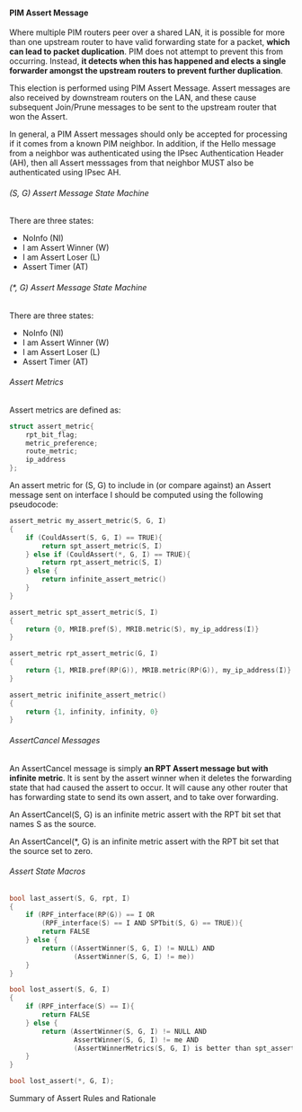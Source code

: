 #### PIM Assert Message
  Where multiple PIM routers peer over a shared LAN, it is possible for more than one upstream router to have valid forwarding state for a packet, **which can lead to packet duplication**. PIM does not attempt to prevent this from occurring. Instead, **it detects when this has happened and elects a single forwarder amongst the upstream routers to prevent further duplication**.
   
  This election is performed using PIM Assert Message. Assert messages are also received by downstream routers on the LAN, and these cause subsequent Join/Prune messages to be sent to the upstream router that won the Assert.

  In general, a PIM Assert messages should only be accepted for processing if it comes from a known PIM neighbor. In addition, if the Hello message from a neighbor was authenticated using the IPsec Authentication Header (AH), then all Assert messsages from that neighbor MUST also be authenticated using IPsec AH.
  
###### (S, G) Assert Message State Machine
  There are three states:
  * NoInfo (NI)
  * I am Assert Winner (W)
  * I am Assert Loser (L)
  * Assert Timer (AT)

###### (\*, G) Assert Message State Machine
  There are three states:
  * NoInfo (NI)
  * I am Assert Winner (W)
  * I am Assert Loser (L)
  * Assert Timer (AT)

###### Assert Metrics
  Assert metrics are defined as:
  ```c++
  struct assert_metric{
      rpt_bit_flag;
      metric_preference;
      route_metric;
      ip_address
  };
  ```
  
  An assert metric for (S, G) to include in (or compare against) an Assert message sent on interface I should be computed using the following pseudocode:
  ```c++
  assert_metric my_assert_metric(S, G, I)
  {
      if (CouldAssert(S, G, I) == TRUE){
          return spt_assert_metric(S, I)
      } else if (CouldAssert(*, G, I) == TRUE){
          return rpt_assert_metric(S, I)
      } else {
          return infinite_assert_metric()
      }
  }
  
  assert_metric spt_assert_metric(S, I)
  {
      return {0, MRIB.pref(S), MRIB.metric(S), my_ip_address(I)}
  }
  
  assert_metric rpt_assert_metric(G, I)
  {
      return {1, MRIB.pref(RP(G)), MRIB.metric(RP(G)), my_ip_address(I)}
  }
  
  assert_metric inifinite_assert_metric()
  {
      return {1, infinity, infinity, 0}
  }
  ```
  
###### AssertCancel Messages  
  An AssertCancel message is simply **an RPT Assert message but with infinite metric**. It is sent by the assert winner when it deletes the forwarding state that had caused the assert to occur. It will cause any other router that has forwarding state to send its own assert, and to take over forwarding.
  
  An AssertCancel(S, G) is an infinite metric assert with the RPT bit set that names S as the source.
   
  An AssertCancel(\*, G) is an infinite metric assert with the RPT bit set that the source set to zero.
   
###### Assert State Macros   
  ```c++
  bool last_assert(S, G, rpt, I)
  {
      if (RPF_interface(RP(G)) == I OR
          (RPF_interface(S) == I AND SPTbit(S, G) == TRUE)){
          return FALSE
      } else {
          return ((AssertWinner(S, G, I) != NULL) AND
                  (AssertWinner(S, G, I) != me))
      }
  }
  
  bool lost_assert(S, G, I)
  {
      if (RPF_interface(S) == I){
          return FALSE
      } else {
          return (AssertWinner(S, G, I) != NULL AND
                  AssertWinner(S, G, I) != me AND
                  (AssertWinnerMetrics(S, G, I) is better than spt_assert_metric(S, I)))
      }
  }
  
  bool lost_assert(*, G, I);
  ```
  
  Summary of Assert Rules and Rationale
   
